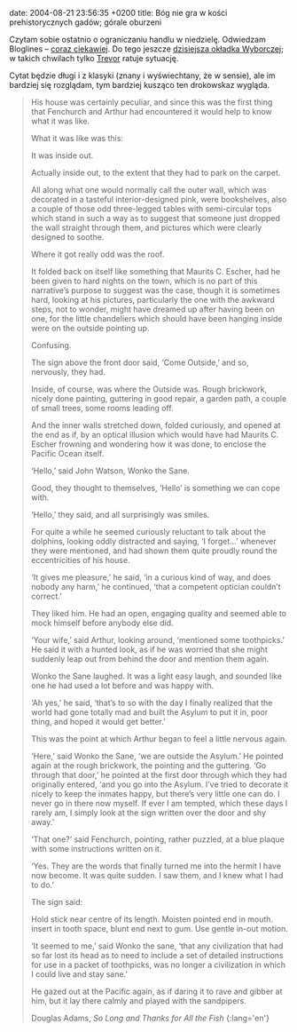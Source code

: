 date: 2004-08-21 23:56:35 +0200
title: Bóg nie gra w kości prehistorycznych gadów; górale oburzeni

Czytam sobie ostatnio o ograniczaniu handlu w niedzielę. Odwiedzam Bloglines – [coraz ciekawiej](wycinki/gorale-oburzeni.png 'ważne newsy sprzed tygodnia'). Do tego jeszcze [dzisiejsza okładka Wyborczej](wycinki/falszuja-krowy.jpg 'breaking news: krowy fałszują'); w takich chwilach tylko [Trevor](http://weebls-stuff.com/toons/37/ 'look at him now, disappearing a cow! (via linux-elitists)') ratuje sytuację.

Cytat będzie długi i z klasyki (znany i wyświechtany, że w sensie), ale im bardziej się rozglądam, tym bardziej kusząco ten drokowskaz wygląda.

> His house was certainly peculiar, and since this was the first thing that Fenchurch and Arthur had encountered it would help to know what it was like.
>
> What it was like was this:
>
> It was inside out.
>
> Actually inside out, to the extent that they had to park on the carpet.
>
> All along what one would normally call the outer wall, which was decorated in a tasteful interior-designed pink, were bookshelves, also a couple of those odd three-legged tables with semi-circular tops which stand in such a way as to suggest that someone just dropped the wall straight through them, and pictures which were clearly designed to soothe.
>
> Where it got really odd was the roof.
>
> It folded back on itself like something that Maurits C. Escher, had he been given to hard nights on the town, which is no part of this narrative’s purpose to suggest was the case, though it is sometimes hard, looking at his pictures, particularly the one with the awkward steps, not to wonder, might have dreamed up after having been on one, for the little chandeliers which should have been hanging inside were on the outside pointing up.
>
> Confusing.
>
> The sign above the front door said, ‘Come Outside,’ and so, nervously, they had.
>
> Inside, of course, was where the Outside was. Rough brickwork, nicely done painting, guttering in good repair, a garden path, a couple of small trees, some rooms leading off.
>
> And the inner walls stretched down, folded curiously, and opened at the end as if, by an optical illusion which would have had Maurits C. Escher frowning and wondering how it was done, to enclose the Pacific Ocean itself.
>
> ‘Hello,’ said John Watson, Wonko the Sane.
>
> Good, they thought to themselves, ‘Hello’ is something we can cope with.
>
> ‘Hello,’ they said, and all surprisingly was smiles.
>
> For quite a while he seemed curiously reluctant to talk about the dolphins, looking oddly distracted and saying, ‘I forget…’ whenever they were mentioned, and had shown them quite proudly round the eccentricities of his house.
>
> ‘It gives me pleasure,’ he said, ‘in a curious kind of way, and does nobody any harm,’ he continued, ‘that a competent optician couldn’t correct.’
>
> They liked him. He had an open, engaging quality and seemed able to mock himself before anybody else did.
>
> ‘Your wife,’ said Arthur, looking around, ‘mentioned some toothpicks.’ He said it with a hunted look, as if he was worried that she might suddenly leap out from behind the door and mention them again.
>
> Wonko the Sane laughed. It was a light easy laugh, and sounded like one he had used a lot before and was happy with.
>
> ‘Ah yes,’ he said, ‘that’s to so with the day I finally realized that the world had gone totally mad and built the Asylum to put it in, poor thing, and hoped it would get better.’
>
> This was the point at which Arthur began to feel a little nervous again.
>
> ‘Here,’ said Wonko the Sane, ‘we are outside the Asylum.’ He pointed again at the rough brickwork, the pointing and the guttering. ‘Go through that door,’ he pointed at the first door through which they had originally entered, ‘and you go into the Asylum. I’ve tried to decorate it nicely to keep the inmates happy, but there’s very little one can do. I never go in there now myself. If ever I am tempted, which these days I rarely am, I simply look at the sign written over the door and shy away.’
>
> ‘That one?’ said Fenchurch, pointing, rather puzzled, at a blue plaque with some instructions written on it.
>
> ‘Yes. They are the words that finally turned me into the hermit I have now become. It was quite sudden. I saw them, and I knew what I had to do.’
>
> The sign said:
>
> Hold stick near centre of its length. Moisten pointed end in mouth. insert in tooth space, blunt end next to gum. Use gentle in-out motion.
>
> ‘It seemed to me,’ said Wonko the sane, ‘that any civilization that had so far lost its head as to need to include a set of detailed instructions for use in a packet of toothpicks, was no longer a civilization in which I could live and stay sane.’
>
> He gazed out at the Pacific again, as if daring it to rave and gibber at him, but it lay there calmly and played with the sandpipers.
>
> Douglas Adams, <cite>So Long and Thanks for All the Fish</cite>
{:lang='en'}

